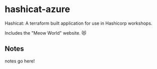 # hashicat-azure
Hashicat: A terraform built application for use in Hashicorp workshops.

Includes the "Meow World" website. 😻

## Notes
notes go here!